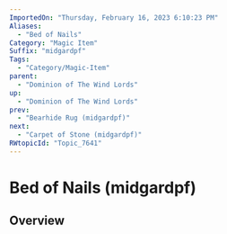 ```yaml
---
ImportedOn: "Thursday, February 16, 2023 6:10:23 PM"
Aliases:
  - "Bed of Nails"
Category: "Magic Item"
Suffix: "midgardpf"
Tags:
  - "Category/Magic-Item"
parent:
  - "Dominion of The Wind Lords"
up:
  - "Dominion of The Wind Lords"
prev:
  - "Bearhide Rug (midgardpf)"
next:
  - "Carpet of Stone (midgardpf)"
RWtopicId: "Topic_7641"
---
```

# Bed of Nails (midgardpf)
## Overview
